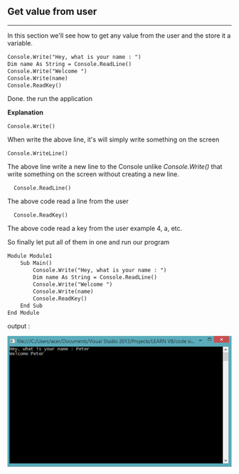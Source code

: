## Get value from user
***
In this section we'll see how to get any value from the user and the store it a variable.

```vbnet
Console.Write("Hey, what is your name : ")
Dim name As String = Console.ReadLine()
Console.Write("Welcome ")
Console.Write(name)
Console.ReadKey()
```
Done. the run the application

**Explanation**
```vbnet
Console.Write()
```
When write the above line, it's will simply write something on the screen
```vbnet
Console.WriteLine()
```
The above line write a new line to the Console unlike *Console.Write()* that write something on the screen without creating a new line.

```vbnet
  Console.ReadLine()
```
The above code read a line from the user
```vbnet
  Console.ReadKey()
```
The above code read a key from the user example 4, a, etc.


So finally let put all of them in one and run our program
```vbnet
Module Module1
    Sub Main()
        Console.Write("Hey, what is your name : ")
        Dim name As String = Console.ReadLine()
        Console.Write("Welcome ")
        Console.Write(name)
        Console.ReadKey()
    End Sub
End Module
```
output :

![output](../../img/4.png)
